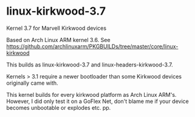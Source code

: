 linux-kirkwood-3.7
==================

Kernel 3.7 for Marvell Kirkwood devices

Based on Arch Linux ARM kernel 3.6.
See https://github.com/archlinuxarm/PKGBUILDs/tree/master/core/linux-kirkwood

This builds as linux-kirkwood-3.7 and linux-headers-kirkwood-3.7.

Kernels > 3.1 require a newer bootloader than some Kirkwood devices originally came with.

This kernel builds for every kirkwood platform as Arch Linux ARM's. However,
I did only test it on a GoFlex Net, don't blame me if your device becomes unbootable or explodes etc. pp.